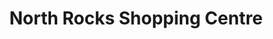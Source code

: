 ---
title: "North Rocks Shopping Centre"
url: /north-rocks/north-rocks-shopping-centre/
shop: mall
---